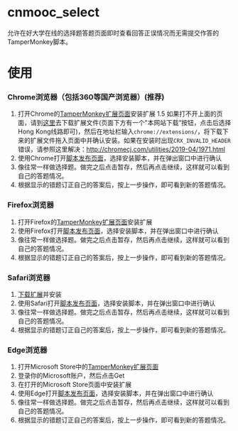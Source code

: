 # cnmooc_select
允许在好大学在线的选择题答题页面即时查看回答正误情况而无需提交作答的TamperMonkey脚本。
# 使用
### Chrome浏览器（包括360等国产浏览器）(推荐)
1. 打开Chrome的[TamperMonkey扩展页面](https://chrome.google.com/webstore/detail/tampermonkey/dhdgffkkebhmkfjojejmpbldmpobfkfo?hl=zh-CN)安装扩展
1.5 如果打不开上面的页面，请到[这里](https://www.chromefor.com/tampermonkey_v4-8/)去下载扩展文件(页面下方有一个"本网站下载“按钮，点击后选择Hong Kong线路即可)，然后在地址栏输入`chrome://extensions/`，将下载下来的扩展文件拖入页面中并确认安装。如果在安装时出现`CRX_INVALID_HEADER`错误，请参照这里解决：http://chromecj.com/utilities/2019-04/1971.html
2. 使用Chrome打开[脚本发布页面](https://greasyfork.org/zh-CN/scripts/382050-%E5%A5%BD%E5%A4%A7%E5%AD%A6%E5%9C%A8%E7%BA%BF%E9%80%89%E6%8B%A9%E9%A2%98%E7%AD%94%E9%A2%98%E6%83%85%E5%86%B5%E6%9F%A5%E7%9C%8B)，选择安装脚本，并在弹出窗口中进行确认
3. 像往常一样做选择题。做完之后点击暂存，然后再点击继续，这样就可以看到自己的答题情况。
4. 根据显示的错题订正自己的答案后，按上一步操作，即可看到新的答题情况。
### Firefox浏览器
1. 打开Firefox的[TamperMonkey扩展页面](https://addons.mozilla.org/zh-CN/firefox/addon/tampermonkey/)安装扩展
2. 使用Firefox打开[脚本发布页面](https://greasyfork.org/zh-CN/scripts/382050-%E5%A5%BD%E5%A4%A7%E5%AD%A6%E5%9C%A8%E7%BA%BF%E9%80%89%E6%8B%A9%E9%A2%98%E7%AD%94%E9%A2%98%E6%83%85%E5%86%B5%E6%9F%A5%E7%9C%8B)，选择安装脚本，并在弹出窗口中进行确认
3. 像往常一样做选择题。做完之后点击暂存，然后再点击继续，这样就可以看到自己的答题情况。
4. 根据显示的错题订正自己的答案后，按上一步操作，即可看到新的答题情况。
### Safari浏览器
1. [下载扩展](https://github.com/fourstring/cnmooc_select/blob/master/tampermonkey.safariextz?raw=true)并安装
2. 使用Safari打开[脚本发布页面](https://greasyfork.org/zh-CN/scripts/382050-%E5%A5%BD%E5%A4%A7%E5%AD%A6%E5%9C%A8%E7%BA%BF%E9%80%89%E6%8B%A9%E9%A2%98%E7%AD%94%E9%A2%98%E6%83%85%E5%86%B5%E6%9F%A5%E7%9C%8B)，选择安装脚本，并在弹出窗口中进行确认
3. 像往常一样做选择题。做完之后点击暂存，然后再点击继续，这样就可以看到自己的答题情况。
4. 根据显示的错题订正自己的答案后，按上一步操作，即可看到新的答题情况。
### Edge浏览器
1. 打开Microsoft Store中的[TamperMonkey扩展页面](https://www.microsoft.com/en-us/p/tampermonkey/9nblggh5162s?activetab=pivot:overviewtab)
2. 登录你的Microsoft账户，然后点击Get
3. 在打开的Microsoft Store页面中安装扩展
4. 使用Edge打开[脚本发布页面](https://greasyfork.org/zh-CN/scripts/382050-%E5%A5%BD%E5%A4%A7%E5%AD%A6%E5%9C%A8%E7%BA%BF%E9%80%89%E6%8B%A9%E9%A2%98%E7%AD%94%E9%A2%98%E6%83%85%E5%86%B5%E6%9F%A5%E7%9C%8B)，选择安装脚本，并在弹出窗口中进行确认
5. 像往常一样做选择题。做完之后点击暂存，然后再点击继续，这样就可以看到自己的答题情况。
6. 根据显示的错题订正自己的答案后，按上一步操作，即可看到新的答题情况。
